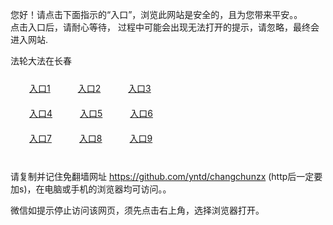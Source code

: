 您好！请点击下面指示的“入口”，浏览此网站是安全的，且为您带来平安。。 <br/>
点击入口后，请耐心等待， 过程中可能会出现无法打开的提示，请忽略，最终会进入网站. </br>

法轮大法在长春<br/>
<div style="padding:10px"><a style="margin:20px" target="_blank" href="https://d23zb0uzuqg8ng.cloudfront.net/2Qpsp?hgdzqldl" id="ccLink1" rel="nofollow">入口1</a> <a target="_blank" style="margin:20px" href="https://dfdh1gly8vmuf.cloudfront.net/2Qpsp?fggvci" id="ccLink2" rel="nofollow">入口2</a> <a style="margin:20px" target="_blank" href="https://d25h0umbi1pqp0.cloudfront.net/2Qpsp?eanjf" id="ccLink3" rel="nofollow">入口3</a></div>

<div style="padding:10px" ><a style="margin:20px" target="_blank" href="https://d23zb0uzuqg8ng.cloudfront.net/2Qpsp?hgdzqldl" id="ccLink4" rel="nofollow">入口4</a> <a style="margin:20px" href="https://dfdh1gly8vmuf.cloudfront.net/2Qpsp?fggvci" target="_blank" id="ccLink5" rel="nofollow">入口5</a> <a style="margin:20px" href="https://d25h0umbi1pqp0.cloudfront.net/2Qpsp?eanjf" target="_blank" id="ccLink6" rel="nofollow">入口6</a></div>

<div style="padding:10px"><a style="margin:20px" target="_blank" href="https://d23zb0uzuqg8ng.cloudfront.net/2Qpsp?hgdzqldl" id="ccLink7" rel="nofollow">入口7</a> <a style="margin:20px" href="https://dfdh1gly8vmuf.cloudfront.net/2Qpsp?fggvci" target="_blank" id="ccLink8" rel="nofollow">入口8</a> <a style="margin:20px" target="_blank" href="https://d25h0umbi1pqp0.cloudfront.net/2Qpsp?eanjf" id="ccLink9" rel="nofollow">入口9</a></div>

<br/>



请复制并记住免翻墙网址 https://github.com/yntd/changchunzx (http后一定要加s)，在电脑或手机的浏览器均可访问。。<br/>

微信如提示停止访问该网页，须先点击右上角，选择浏览器打开。
